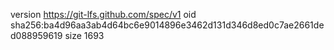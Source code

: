 version https://git-lfs.github.com/spec/v1
oid sha256:ba4d96aa3ab4d64bc6e9014896e3462d131d346d8ed0c7ae2661ded088959619
size 1693
